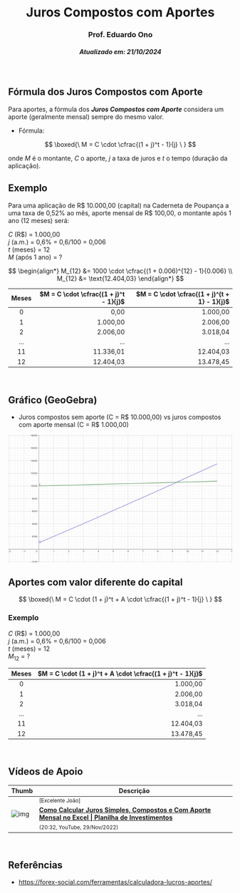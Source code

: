 <h1 align="center">Juros Compostos com Aportes</h1>
<h3 align="center">Prof. Eduardo Ono</h3>
<h5 align="center">Atualizado em: 21/10/2024</h5>

&nbsp;

## Fórmula dos Juros Compostos com Aporte

Para aportes, a fórmula dos __*Juros Compostos com Aporte*__ considera um aporte (geralmente mensal) sempre do mesmo valor.

* Fórmula:

$$
\boxed{\ M = C \cdot \cfrac{(1 + j)^t - 1}{j} \ }
$$

onde $M$ é o montante, $C$ o aporte, $j$ a taxa de juros e $t$ o tempo (duração da aplicação).

## Exemplo

Para uma aplicação de R\$ 10.000,00 (capital) na Caderneta de Poupança a uma taxa de 0,52\% ao mês, aporte mensal de R\$ 100,00, o montante após 1 ano (12 meses) será:

$C$ (R\$) = 1.000,00<br>
$j$ (a.m.) = 0,6% = 0,6/100 = 0,006<br>
$t$ (meses) = 12<br>
$M$ (após 1 ano) = ?

$$
\begin{align*}
M_{12} &= 1000 \cdot \cfrac{(1 + 0.006)^{12} - 1}{0.006} \\
M_{12} &= \text{12.404,03}
\end{align*}
$$

| Meses | $M = C \cdot \cfrac{(1 + j)^t - 1}{j}$ | $M = C \cdot \cfrac{(1 + j)^{t + 1} - 1}{j}$ |
| :-: | --: | --: |
| 0 |     0,00 | 1.000,00 |
| 1 | 1.000,00 | 2.006,00 |
| 2 | 2.006,00 | 3.018,04 |
| ... | ... | ... |
| 11 | 11.336,01 | 12.404,03 |
| 12 | 12.404,03 | 13.478,45 |

&nbsp;

## Gráfico (GeoGebra)

* Juros compostos sem aporte (C = R\$ 10.000,00) vs juros compostos com aporte mensal (C = R\$ 1.000,00)

![img](./geogebra-export.png)

## Aportes com valor diferente do capital

$$
\boxed{\ M = C \cdot (1 + j)^t + A \cdot \cfrac{(1 + j)^t - 1}{j} \ }
$$

### Exemplo

$C$ (R\$) = 1.000,00<br>
$j$ (a.m.) = 0,6% = 0,6/100 = 0,006<br>
$t$ (meses) = 12<br>
$M_{12}$ = ?

| Meses | $M = C \cdot (1 + j)^t + A \cdot \cfrac{(1 + j)^t - 1}{j}$ |
| :-: | --: |
| 0 |  1.000,00 |
| 1 |  2.006,00 |
| 2 |  3.018,04 |
| ... | ... |
| 11 | 12.404,03 |
| 12 | 13.478,45 |

&nbsp;

## Vídeos de Apoio

| Thumb | Descrição |
| --- | --- |
| ![img](https://img.youtube.com/vi/6p6LPJHvKEY/default.jpg) | <sup>[Excelente João]</sup><br>[__Como Calcular Juros Simples, Compostos e Com Aporte Mensal no Excel \| Planilha de Investimentos__](https://www.youtube.com/watch?v=6p6LPJHvKEY)<br><sub>(20:32, YouTube, 29/Nov/2022)</sub> |

&nbsp;

## Referências

* <https://forex-social.com/ferramentas/calculadora-lucros-aportes/>
